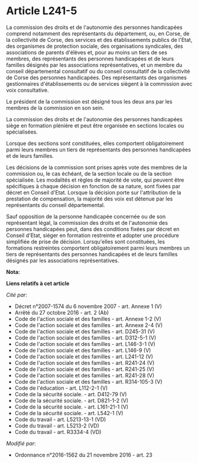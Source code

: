# Article L241-5

La commission des droits et de l'autonomie des personnes handicapées comprend notamment des représentants du département, ou,
en Corse, de la collectivité de Corse, des services et des établissements publics de l'Etat, des organismes de protection
sociale, des organisations syndicales, des associations de parents d'élèves et, pour au moins un tiers de ses membres, des
représentants des personnes handicapées et de leurs familles désignés par les associations représentatives, et un membre du
conseil départemental consultatif ou du conseil consultatif de la collectivité de Corse des personnes handicapées. Des
représentants des organismes gestionnaires d'établissements ou de services siègent à la commission avec voix consultative. 

Le président de la commission est désigné tous les deux ans par les membres de la commission en son sein. 

La commission des droits et de l'autonomie des personnes handicapées siège en formation plénière et peut être organisée en
sections locales ou spécialisées. 

Lorsque des sections sont constituées, elles comportent obligatoirement parmi leurs membres un tiers de représentants des
personnes handicapées et de leurs familles. 

Les décisions de la commission sont prises après vote des membres de la commission ou, le cas échéant, de la section locale
ou de la section spécialisée. Les modalités et règles de majorité de vote, qui peuvent être spécifiques à chaque décision en
fonction de sa nature, sont fixées par décret en Conseil d'Etat. Lorsque la décision porte sur l'attribution de la prestation
de compensation, la majorité des voix est détenue par les représentants du conseil départemental. 

Sauf opposition de la personne handicapée concernée ou de son représentant légal, la commission des droits et de l'autonomie
des personnes handicapées peut, dans des conditions fixées par décret en Conseil d'Etat, siéger en formation restreinte et
adopter une procédure simplifiée de prise de décision. Lorsqu'elles sont constituées, les formations restreintes comportent
obligatoirement parmi leurs membres un tiers de représentants des personnes handicapées et de leurs familles désignés par les
associations représentatives.

**Nota:**



**Liens relatifs à cet article**

_Cité par_:

  - Décret n°2007-1574 du 6 novembre 2007 - art. Annexe 1 (V)
  - Arrêté du 27 octobre 2016 - art. 2 (Ab)
  - Code de l'action sociale et des familles - art. Annexe 1-2 (V)
  - Code de l'action sociale et des familles - art. Annexe 2-4 (V)
  - Code de l'action sociale et des familles - art. D245-31 (V)
  - Code de l'action sociale et des familles - art. D312-5-1 (V)
  - Code de l'action sociale et des familles - art. L146-3-1 (V)
  - Code de l'action sociale et des familles - art. L146-9 (V)
  - Code de l'action sociale et des familles - art. L241-12 (V)
  - Code de l'action sociale et des familles - art. R241-24 (V)
  - Code de l'action sociale et des familles - art. R241-25 (V)
  - Code de l'action sociale et des familles - art. R241-28 (V)
  - Code de l'action sociale et des familles - art. R314-105-3 (V)
  - Code de l'éducation - art. L112-2-1 (V)
  - Code de la sécurité sociale. - art. D412-79 (V)
  - Code de la sécurité sociale. - art. D821-1-2 (V)
  - Code de la sécurité sociale. - art. L161-21-1 (V)
  - Code de la sécurité sociale. - art. L542-1 (V)
  - Code du travail - art. L5213-13-1 (VD)
  - Code du travail - art. L5213-2 (VD)
  - Code du travail - art. R3334-4 (VD)

_Modifié par_:

  - Ordonnance n°2016-1562 du 21 novembre 2016 - art. 23
